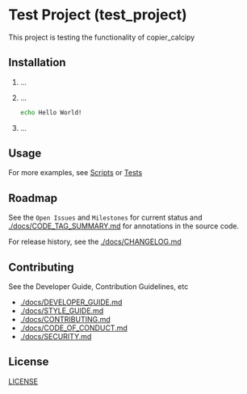 # Test Project (test_project)

This project is testing the functionality of copier_calcipy

<!-- TODO: See https://github.com/KyleKing/calcipy/issues/38 -->

## Installation

1. ...

1. ...

   ```sh
   echo Hello World!
   ```

1. ...

## Usage

<!-- TODO: Show an example (screenshots, terminal recording, etc.) -->

For more examples, see [Scripts](https://github.com/kyleking/test_project/scripts) or [Tests](https://github.com/kyleking/test_project/tests)

## Roadmap

See the `Open Issues` and `Milestones` for current status and [./docs/CODE_TAG_SUMMARY.md](./docs/CODE_TAG_SUMMARY.md) for annotations in the source code.

For release history, see the [./docs/CHANGELOG.md](./docs/CHANGELOG.md)

## Contributing

See the Developer Guide, Contribution Guidelines, etc

- [./docs/DEVELOPER_GUIDE.md](./docs/DEVELOPER_GUIDE.md)
- [./docs/STYLE_GUIDE.md](./docs/STYLE_GUIDE.md)
- [./docs/CONTRIBUTING.md](./docs/CONTRIBUTING.md)
- [./docs/CODE_OF_CONDUCT.md](./docs/CODE_OF_CONDUCT.md)
- [./docs/SECURITY.md](./docs/SECURITY.md)

## License

[LICENSE](https://github.com/kyleking/test_project/LICENSE)
